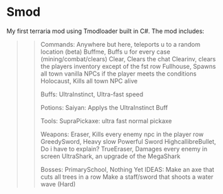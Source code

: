 # Smod
My first terraria mod using Tmodloader built in C#.
The mod includes:
> > Commands:
> > Anywhere but here, teleports u to a random location (beta)
> > Buffme, Buffs u for every case (mining/combat/clears)
> > Clear, Clears the chat
> > Clearinv, clears the players inventory except of the fst row
> > Fullhouse, Spawns all town vanilla NPCs if the player meets the conditions
> > Holocaust, Kills all town NPC alive
> >
> > Buffs:
> > UltraInstinct, Ultra-fast speed
> > 
> > Potions:
> > Saiyan: Applys the UltraInstinct Buff
> >
> > Tools: 
> > SupraPickaxe: ultra fast normal pickaxe
> > 
> > Weapons:
> > Eraser, Kills every enemy npc in the player row
> > GreedySword, Heavy slow Powerful Sword
> > HighcallibreBullet, Do i have to explain?
> > TrueEraser, Damages every enemy in screen
> > UltraShark, an upgrade of the MegaShark
> >
> > Bosses:
> > PrimarySchool, Nothing Yet
> > IDEAS: 
> > Make an axe that cuts all trees in a row
> > Make a staff/sword that shoots a water wave (Hard)
